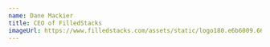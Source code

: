 ```yaml
---
name: Dane Mackier
title: CEO of FilledStacks
imageUrl: https://www.filledstacks.com/assets/static/logo180.e6b6009.66fa48440d1ca371ca537c0d10c6ac0d.png
---
```

